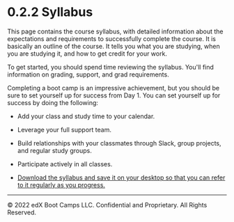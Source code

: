 # 0.2.2 Syllabus

This page contains the course syllabus, with detailed information about the expectations and requirements to successfully complete the course. It is basically an outline of the course. It tells you what you are studying, when you are studying it, and how to get credit for your work.

To get started, you should spend time reviewing the syllabus. You'll find information on grading, support, and grad requirements.

Completing a boot camp is an impressive achievement, but you should be sure to set yourself up for success from Day 1. You can set yourself up for success by doing the following:

* Add your class and study time to your calendar.

* Leverage your full support team.

* Build relationships with your classmates through Slack, group projects, and regular study groups.

* Participate actively in all classes.

* [Download the syllabus and save it on your desktop so that you can refer to it regularly as you progress.](https://courses.bootcampspot.com/courses/1750/files/1635467/download?download_frd=1)

---
© 2022 edX Boot Camps LLC. Confidential and Proprietary. All Rights Reserved.
